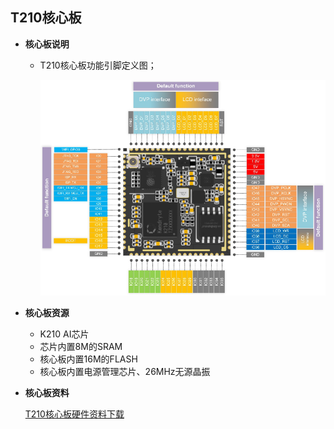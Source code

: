 ## T210核心板

- **核心板说明**

  - T210核心板功能引脚定义图；

    ![](/images/T210_sipeed_pin.png)

- **核心板资源**
  
  - K210 AI芯片
  - 芯片内置8M的SRAM
  - 核心板内置16M的FLASH
  - 核心板内置电源管理芯片、26MHz无源晶振
  
- **核心板资料**
  
  [T210核心板硬件资料下载](http://res.ai-alloy.com/AlloyEyes/HDK.rar)

